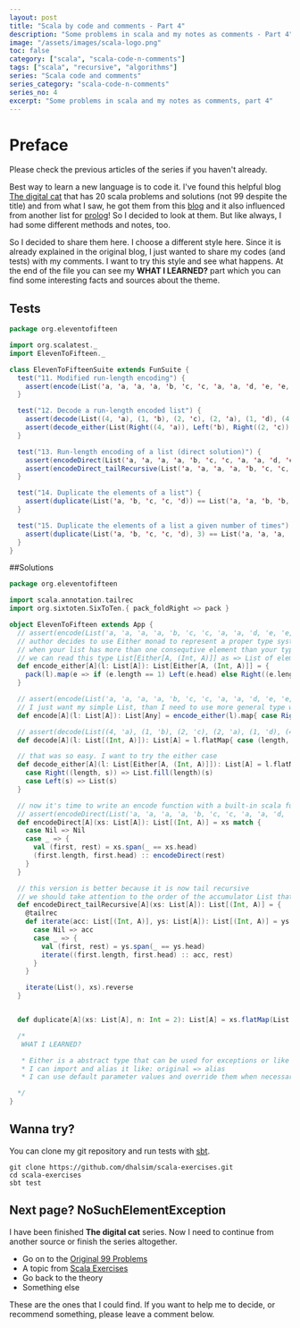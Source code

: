 ```yaml
---
layout: post
title: "Scala by code and comments - Part 4"
description: "Some problems in scala and my notes as comments - Part 4"
image: "/assets/images/scala-logo.png"
toc: false
category: ["scala", "scala-code-n-comments"]
tags: ["scala", "recursive", "algorithms"]
series: "Scala code and comments"
series_category: "scala-code-n-comments"
series_no: 4
excerpt: "Some problems in scala and my notes as comments, part 4"
---
```


# Preface

Please check the previous articles of the series if you haven't already.

Best way to learn a new language is to code it. I've found this helpful blog [The digital cat](http://blog.thedigitalcatonline.com/blog/2015/05/13/99-scala-problems-16-20/#.WSFWdFN95E4) that has 20 scala problems and solutions (not 99 despite the title) and from what I saw, he got them from this [blog](http://aperiodic.net/phil/scala/s-99/) and it also influenced from another list for [prolog](https://sites.google.com/site/prologsite/prolog-problems)! So I decided to look at them. But like always, I had some different methods and notes, too. 

So I decided to share them here. I choose a different style here. Since it is already explained in the original blog, I just wanted to share my codes (and tests) with my comments. I want to try this style and see what happens. At the end of the file you can see my **WHAT I LEARNED?** part which you can find some interesting facts and sources about the theme.

## Tests

~~~scala
package org.eleventofifteen

import org.scalatest._
import ElevenToFifteen._

class ElevenToFifteenSuite extends FunSuite {
  test("11. Modified run-length encoding") {
    assert(encode(List('a, 'a, 'a, 'a, 'b, 'c, 'c, 'a, 'a, 'd, 'e, 'e, 'e, 'e)) == List((4,'a), 'b, (2,'c), (2,'a), 'd, (4,'e)))
  }

  test("12. Decode a run-length encoded list") {
    assert(decode(List((4, 'a), (1, 'b), (2, 'c), (2, 'a), (1, 'd), (4, 'e))) == List('a, 'a, 'a, 'a, 'b, 'c, 'c, 'a, 'a, 'd, 'e, 'e, 'e, 'e))
    assert(decode_either(List(Right((4, 'a)), Left('b), Right((2, 'c)), Right((2, 'a)), Left('d), Right((4, 'e)))) == List('a, 'a, 'a, 'a, 'b, 'c, 'c, 'a, 'a, 'd, 'e, 'e, 'e, 'e))
  }

  test("13. Run-length encoding of a list (direct solution)") {
    assert(encodeDirect(List('a, 'a, 'a, 'a, 'b, 'c, 'c, 'a, 'a, 'd, 'e, 'e, 'e, 'e)) == List((4,'a), (1,'b), (2,'c), (2,'a), (1,'d), (4,'e)))
    assert(encodeDirect_tailRecursive(List('a, 'a, 'a, 'a, 'b, 'c, 'c, 'a, 'a, 'd, 'e, 'e, 'e, 'e)) == List((4,'a), (1,'b), (2,'c), (2,'a), (1,'d), (4,'e)))
  }

  test("14. Duplicate the elements of a list") {
    assert(duplicate(List('a, 'b, 'c, 'c, 'd)) == List('a, 'a, 'b, 'b, 'c, 'c, 'c, 'c, 'd, 'd))
  }

  test("15. Duplicate the elements of a list a given number of times") {
    assert(duplicate(List('a, 'b, 'c, 'c, 'd), 3) == List('a, 'a, 'a, 'b, 'b, 'b, 'c, 'c, 'c, 'c, 'c, 'c, 'd, 'd, 'd))
  }
}
~~~

##Solutions

~~~scala
package org.eleventofifteen

import scala.annotation.tailrec
import org.sixtoten.SixToTen.{ pack_foldRight => pack }

object ElevenToFifteen extends App {
  // assert(encode(List('a, 'a, 'a, 'a, 'b, 'c, 'c, 'a, 'a, 'd, 'e, 'e, 'e, 'e)) == List((4,'a), 'b, (2,'c), (2,'a), 'd, (4,'e)))
  // author decides to use Either monad to represent a proper type system.
  // when your list has more than one consequtive element than your type is a tuple, in the other case is just the element
  // we can read this type List[Either[A, (Int, A)]] as => List of elements that either A or (Int, A)
  def encode_either[A](l: List[A]): List[Either[A, (Int, A)]] = {
    pack(l).map(e => if (e.length == 1) Left(e.head) else Right((e.length, e.head)))
  }

  // assert(encode(List('a, 'a, 'a, 'a, 'b, 'c, 'c, 'a, 'a, 'd, 'e, 'e, 'e, 'e)) == List((4,'a), 'b, (2,'c), (2,'a), 'd, (4,'e)))
  // I just want my simple List, than I need to use more general type which in this case is Any
  def encode[A](l: List[A]): List[Any] = encode_either(l).map{ case Right(x) => x; case Left(x) => x }

  // assert(decode(List((4, 'a), (1, 'b), (2, 'c), (2, 'a), (1, 'd), (4, 'e))) == List('a, 'a, 'a, 'a, 'b, 'c, 'c, 'a, 'a, 'd, 'e, 'e, 'e, 'e))
  def decode[A](l: List[(Int, A)]): List[A] = l.flatMap{ case (length, s) => List.fill(length)(s) }

  // that was so easy. I want to try the either case
  def decode_either[A](l: List[Either[A, (Int, A)]]): List[A] = l.flatMap{
    case Right((length, s)) => List.fill(length)(s)
    case Left(s) => List(s)
  }

  // now it's time to write an encode function with a built-in scala function: span
  // assert(encodeDirect(List('a, 'a, 'a, 'a, 'b, 'c, 'c, 'a, 'a, 'd, 'e, 'e, 'e, 'e)) == List((4,'a), (1,'b), (2,'c), (2,'a), (1,'d), (4,'e)))
  def encodeDirect[A](xs: List[A]): List[(Int, A)] = xs match {
    case Nil => Nil
    case _ => {
      val (first, rest) = xs.span(_ == xs.head)
      (first.length, first.head) :: encodeDirect(rest)
    }
  }

  // this version is better because it is now tail recursive
  // we should take attention to the order of the accumulator List that is added in reverse order in contrast to above
  def encodeDirect_tailRecursive[A](xs: List[A]): List[(Int, A)] = {
    @tailrec
    def iterate(acc: List[(Int, A)], ys: List[A]): List[(Int, A)] = ys match {
      case Nil => acc
      case _ => {
        val (first, rest) = ys.span(_ == ys.head)
        iterate((first.length, first.head) :: acc, rest)
      }
    }

    iterate(List(), xs).reverse
  }


  def duplicate[A](xs: List[A], n: Int = 2): List[A] = xs.flatMap(List.fill(n)(_))

  /*
   WHAT I LEARNED?

   * Either is a abstract type that can be used for exceptions or like in this case for conditional types
   * I can import and alias it like: original => alias
   * I can use default parameter values and override them when necessary

  */
}
~~~

## Wanna try?

You can clone my git repository and run tests with [sbt](http://www.scala-sbt.org/0.13/docs/Setup.html).

~~~
git clone https://github.com/dhalsim/scala-exercises.git
cd scala-exercises
sbt test
~~~

## Next page? NoSuchElementException

I have been finished **The digital cat** series. Now I need to continue from another source or finish the series altogether. 

* Go on to the [Original 99 Problems](http://aperiodic.net/phil/scala/s-99/)
* A topic from [Scala Exercises](https://www.scala-exercises.org/)
* Go back to the theory
* Something else

These are the ones that I could find. If you want to help me to decide, or recommend something, please leave a comment below.